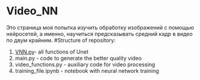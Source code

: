 # Video_NN
Это страница моя попытка изучить обработку изображений с помощью нейросетей, а именно, научиться предсказывать средний кадр в видео по двум крайним.
#Structure of repository:
1. [VNN.py]([Video_NN/VNN.py](https://github.com/berkutivan/Video_NN/blob/main/VNN.py))- all functions of Unet
2. main.py - code to generate the better quality video
3. video_functions.py - auxiliary code for video processing
4. training_file.ipynb - notebook with neural network training
